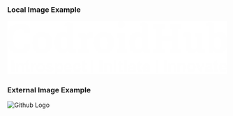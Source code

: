 ### Local Image Example

![Demo Icon](images/demo.png)

### External Image Example

![Github Logo](https://github.githubassets.com/images/modules/logos_page/GitHub-Mark.png)